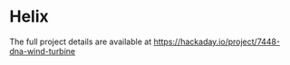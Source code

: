 # Helix
The full project details are available at https://hackaday.io/project/7448-dna-wind-turbine


